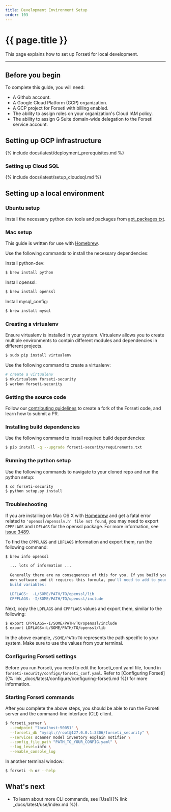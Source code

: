 ```yaml
---
title: Development Environment Setup
order: 103
---
```

#  {{ page.title }}

This page explains how to set up Forseti for local development.

---

## Before you begin

To complete this guide, you will need:

* A Github account.
* A Google Cloud Platform (GCP) organization.
* A GCP project for Forseti with billing enabled.
* The ability to assign roles on your organization's Cloud IAM policy.
* The ability to assign G Suite domain-wide delegation to the Forseti service account.

## Setting up GCP infrastructure

{% include docs/latest/deployment_prerequisites.md %}

### Setting up Cloud SQL

{% include docs/latest/setup_cloudsql.md %}

## Setting up a local environment

### Ubuntu setup

Install the necessary python dev tools and packages from [apt_packages.txt](https://github.com/GoogleCloudPlatform/forseti-security/blob/stable/install/dependencies/apt_packages.txt).

### Mac setup

This guide is written for use with [Homebrew](https://brew.sh).

Use the following commands to install the necessary dependencies:

Install python-dev:

  ```bash
  $ brew install python
  ```

Install openssl:

  ```bash
  $ brew install openssl
  ```

Install mysql_config:

  ```bash
  $ brew install mysql
  ```

### Creating a virtualenv

Ensure virtualenv is installed in your system.  Virtualenv allows you to
create multiple environments to contain different modules and dependencies
in different projects.

  ```bash
  $ sudo pip install virtualenv
  ```

Use the following command to create a virtualenv:

  ```bash
  # create a virtualenv
  $ mkvirtualenv forseti-security
  $ workon forseti-security
  ```

### Getting the source code

Follow our [contributing guidelines](https://github.com/GoogleCloudPlatform/forseti-security/blob/stable/.github/CONTRIBUTING.md) to create a fork of the Forseti code, and learn how to submit a PR.

### Installing build dependencies

Use the following command to install required build dependencies:

  ```bash
  $ pip install -q --upgrade forseti-security/requirements.txt
  ```

### Running the python setup

Use the following commands to navigate to your cloned repo and run the python setup:

  ```bash
  $ cd forseti-security
  $ python setup.py install
  ```

### Troubleshooting

If you are installing on Mac OS X with [Homebrew](https://brew.sh/) and get 
a fatal error related to `'openssl/opensslv.h' file not found`, you may need to 
export `CPPFLAGS` and `LDFLAGS` for the openssl package. For more information,
see [issue 3489](https://github.com/pyca/cryptography/issues/3489).

To find the `CPPFLAGS` and `LDFLAGS` information and export them, run the
following command:

  ```bash
  $ brew info openssl
  
    ... lots of information ...
    
    Generally there are no consequences of this for you. If you build your
    own software and it requires this formula, you'll need to add to your
    build variables:

    LDFLAGS:  -L/SOME/PATH/TO/openssl/lib
    CPPFLAGS: -I/SOME/PATH/TO/openssl/include
  ```

Next, copy the `LDFLAGS` and `CPPFLAGS` values and export them, similar to the 
following:

  ```bash
  $ export CPPFLAGS=-I/SOME/PATH/TO/openssl/include
  $ export LDFLAGS=-L/SOME/PATH/TO/openssl/lib
  ```
In the above example, `/SOME/PATH/TO` represents the path specific to your
system. Make sure to use the values from your terminal.

### Configuring Forseti settings

Before you run Forseti, you need to edit the forseti_conf.yaml file, found in
`forseti-security/configs/forseti_conf.yaml`. Refer to 
[Configuring Forseti]({% link _docs/latest/configure/configuring-forseti.md %}) 
for more information.

### Starting Forseti commands

After you complete the above steps, you should be able to run the Forseti
server and the command-line interface (CLI) client.

  ```bash
  $ forseti_server \
    --endpoint "localhost:50051" \
    --forseti_db "mysql://root@127.0.0.1:3306/forseti_security" \
    --services scanner model inventory explain notifier \
    --config_file_path "PATH_TO_YOUR_CONFIG.yaml" \
    --log_level=info \
    --enable_console_log
  ```

In another terminal window:

  ```bash
  $ forseti -h or --help
  ```

## What's next

* To learn about more CLI commands, see [Use]({% link _docs/latest/use/index.md %}).
